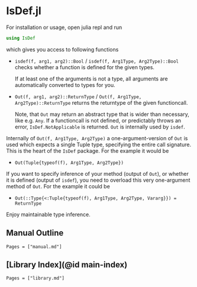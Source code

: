 # IsDef.jl

For installation or usage, open julia repl and run
```julia
using IsDef
```
which gives you access to following functions
- `isdef(f, arg1, arg2)::Bool` / `isdef(f, Arg1Type, Arg2Type)::Bool` checks whether a function is defined for the given types.

    If at least one of the arguments is not a type,
    all arguments are automatically converted to types for you.

- `Out(f, arg1, arg2)::ReturnType` / `Out(f, Arg1Type, Arg2Type)::ReturnType` returns the returntype of the given functioncall.

    Note, that `Out` may return an abstract type that is wider than necessary, like e.g. `Any`.
    If a functioncall is not defined, or predictably throws an error, `IsDef.NotApplicable` is returned.
    `Out` is internally used by `isdef`.

Internally of `Out(f, Arg1Type, Arg2Type)` a one-argument-version of `Out` is used which expects a single Tuple type, specifying the entire call signature. This is the heart of the `IsDef` package. For the example it would be
- `Out(Tuple{typeof(f), Arg1Type, Arg2Type})`

If you want to specify inference of your method (output of `Out`), or whether it is defined (output of `isdef`), you need to overload this very one-argument method of `Out`. For the example it could be
- `Out(::Type{<:Tuple{typeof(f), Arg1Type, Arg2Type, Vararg}}) = ReturnType`

Enjoy maintainable type inference.


## Manual Outline

```@contents
Pages = ["manual.md"]
```

## [Library Index](@id main-index)

```@index
Pages = ["library.md"]
```
